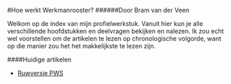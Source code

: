 #Hoe werkt Werkmanrooster?
######Door Bram van der Veen

Welkom op de index van mijn profielwerkstuk. Vanuit hier kun je alle verschillende hoofdstukken en deelvragen bekijken en nalezen. Ik zou echt wel voorstellen om de artikelen te lezen op chronologische volgorde, want op die manier zou het het makkelijkste te lezen zijn.

####Huidige artikelen
  * [Ruwversie PWS](/ruwpws.md)
